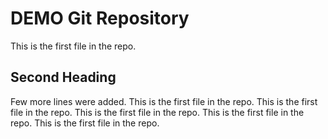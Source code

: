 # DEMO Git Repository

This is the first file in the repo.

## Second Heading 
Few more lines were added.
This is the first file in the repo.
This is the first file in the repo.
This is the first file in the repo.
This is the first file in the repo.
This is the first file in the repo.